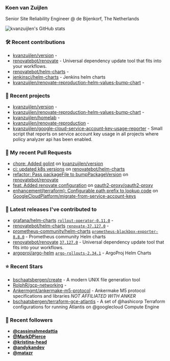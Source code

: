 ### Koen van Zuijlen

Senior Site Reliability Engineer @ de Bijenkorf, The Netherlands

![kvanzuijlen's GitHub stats](https://github-readme-stats.vercel.app/api?username=kvanzuijlen&show=reviews,discussions_started,discussions_answered,prs_merged,prs_merged_percentage&show_icons=true&theme=dark&cache_seconds=86400)

### 🛠️ Recent contributions

- [kvanzuijlen/version](https://github.com/kvanzuijlen/version) - 
- [renovatebot/renovate](https://github.com/renovatebot/renovate) - Universal dependency update tool that fits into your workflows.
- [renovatebot/helm-charts](https://github.com/renovatebot/helm-charts) - 
- [jenkinsci/helm-charts](https://github.com/jenkinsci/helm-charts) - Jenkins helm charts
- [kvanzuijlen/renovate-reproduction-helm-values-bump-chart](https://github.com/kvanzuijlen/renovate-reproduction-helm-values-bump-chart) - 

### 🌱 Recent projects

- [kvanzuijlen/version](https://github.com/kvanzuijlen/version) - 
- [kvanzuijlen/renovate-reproduction-helm-values-bump-chart](https://github.com/kvanzuijlen/renovate-reproduction-helm-values-bump-chart) - 
- [kvanzuijlen/homelab](https://github.com/kvanzuijlen/homelab) - 
- [kvanzuijlen/renovate-reproduction](https://github.com/kvanzuijlen/renovate-reproduction) - 
- [kvanzuijlen/google-cloud-service-account-key-usage-reporter](https://github.com/kvanzuijlen/google-cloud-service-account-key-usage-reporter) - Small script that reports on service account key usage in all projects where policy analyzer api has been enabled.

### 🚧 My recent Pull Requests

- [chore: Added golint](https://github.com/kvanzuijlen/version/pull/1) on [kvanzuijlen/version](https://github.com/kvanzuijlen/version)
- [ci: updated k8s versions](https://github.com/renovatebot/helm-charts/pull/835) on [renovatebot/helm-charts](https://github.com/renovatebot/helm-charts)
- [refactor: Pass packageFile to bumpPackageVersion](https://github.com/renovatebot/renovate/pull/26538) on [renovatebot/renovate](https://github.com/renovatebot/renovate)
- [feat: Added renovate configuration](https://github.com/oauth2-proxy/oauth2-proxy/pull/2377) on [oauth2-proxy/oauth2-proxy](https://github.com/oauth2-proxy/oauth2-proxy)
- [enhancement(terraform): Configurable path prefix to lookup code](https://github.com/GoogleCloudPlatform/migrate-from-service-account-keys/pull/30) on [GoogleCloudPlatform/migrate-from-service-account-keys](https://github.com/GoogleCloudPlatform/migrate-from-service-account-keys)

### 🚀 Latest releases I've contributed to

- [grafana/helm-charts](https://github.com/grafana/helm-charts) [`rollout-operator-0.11.0`](https://github.com/grafana/helm-charts/releases/tag/rollout-operator-0.11.0) - 
- [renovatebot/helm-charts](https://github.com/renovatebot/helm-charts) [`renovate-37.127.0`](https://github.com/renovatebot/helm-charts/releases/tag/renovate-37.127.0) - 
- [prometheus-community/helm-charts](https://github.com/prometheus-community/helm-charts) [`prometheus-blackbox-exporter-8.8.0`](https://github.com/prometheus-community/helm-charts/releases/tag/prometheus-blackbox-exporter-8.8.0) - Prometheus community Helm charts
- [renovatebot/renovate](https://github.com/renovatebot/renovate) [`37.127.0`](https://github.com/renovatebot/renovate/releases/tag/37.127.0) - Universal dependency update tool that fits into your workflows.
- [argoproj/argo-helm](https://github.com/argoproj/argo-helm) [`argo-rollouts-2.34.1`](https://github.com/argoproj/argo-helm/releases/tag/argo-rollouts-2.34.1) - ArgoProj Helm Charts

### ⭐ Recent Stars

- [bschaatsbergen/create](https://github.com/bschaatsbergen/create) - A modern UNIX file generation tool
- [RolphR/gcp-networking](https://github.com/RolphR/gcp-networking) - 
- [Ankermgmt/ankermake-m5-protocol](https://github.com/Ankermgmt/ankermake-m5-protocol) - Ankermake M5 protocol specifications and libraries *NOT AFFILIATED WITH ANKER*
- [bschaatsbergen/terraform-gce-atlantis](https://github.com/bschaatsbergen/terraform-gce-atlantis) - A set of @hashicorp Terraform configurations for running Atlantis on @googlecloud Compute Engine

### 👀 Recent followers

- [**@cassimahmedattia**](https://github.com/cassimahmedattia)
- [**@MarkDPierce**](https://github.com/MarkDPierce)
- [**@kristina-head**](https://github.com/kristina-head)
- [**@andykandev**](https://github.com/andykandev)
- [**@matazr**](https://github.com/matazr)
